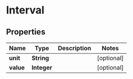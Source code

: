 
# Interval

## Properties
Name | Type | Description | Notes
------------ | ------------- | ------------- | -------------
**unit** | **String** |  |  [optional]
**value** | **Integer** |  |  [optional]



